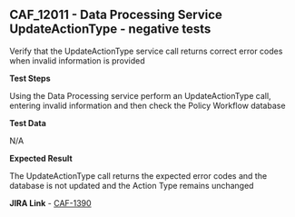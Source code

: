 ## CAF_12011 - Data Processing Service UpdateActionType - negative tests ##

Verify that the UpdateActionType service call returns correct error codes when invalid information is provided

**Test Steps**

Using the Data Processing service perform an UpdateActionType call, entering invalid information and then check the Policy Workflow database

**Test Data**

N/A

**Expected Result**

The UpdateActionType call returns the expected error codes and the database is not updated and the Action Type remains unchanged

**JIRA Link** - [CAF-1390](https://jira.autonomy.com/browse/CAF-1390)
